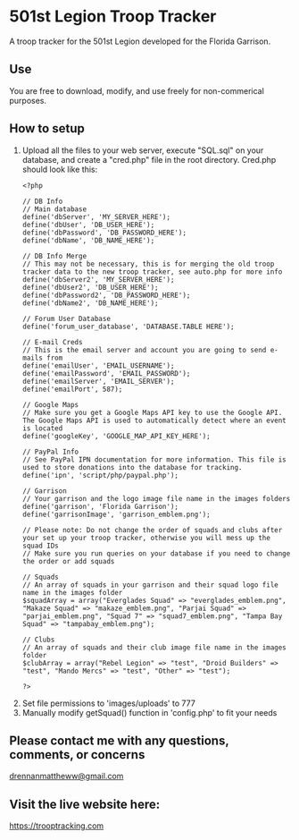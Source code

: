 # 501st Legion Troop Tracker
A troop tracker for the 501st Legion developed for the Florida Garrison.

## Use
You are free to download, modify, and use freely for non-commerical purposes.

## How to setup

<ol>
<li>Upload all the files to your web server, execute "SQL.sql" on your database, and create a "cred.php" file in the root directory. Cred.php should look like this:</li>
 
```
<?php

// DB Info
// Main database
define('dbServer', 'MY_SERVER_HERE');
define('dbUser', 'DB_USER_HERE');
define('dbPassword', 'DB_PASSWORD_HERE');
define('dbName', 'DB_NAME_HERE');

// DB Info Merge
// This may not be necessary, this is for merging the old troop tracker data to the new troop tracker, see auto.php for more info
define('dbServer2', 'MY_SERVER_HERE');
define('dbUser2', 'DB_USER_HERE');
define('dbPassword2', 'DB_PASSWORD_HERE');
define('dbName2', 'DB_NAME_HERE');

// Forum User Database
define('forum_user_database', 'DATABASE.TABLE HERE');

// E-mail Creds
// This is the email server and account you are going to send e-mails from
define('emailUser', 'EMAIL_USERNAME');
define('emailPassword', 'EMAIL_PASSWORD');
define('emailServer', 'EMAIL_SERVER');
define('emailPort', 587);

// Google Maps
// Make sure you get a Google Maps API key to use the Google API. The Google Maps API is used to automatically detect where an event is located
define('googleKey', 'GOOGLE_MAP_API_KEY_HERE');

// PayPal Info
// See PayPal IPN documentation for more information. This file is used to store donations into the database for tracking.
define('ipn', 'script/php/paypal.php');

// Garrison
// Your garrison and the logo image file name in the images folders
define('garrison', 'Florida Garrison');
define('garrisonImage', 'garrison_emblem.png');

// Please note: Do not change the order of squads and clubs after your set up your troop tracker, otherwise you will mess up the squad IDs
// Make sure you run queries on your database if you need to change the order or add squads

// Squads
// An array of squads in your garrison and their squad logo file name in the images folder
$squadArray = array("Everglades Squad" => "everglades_emblem.png", "Makaze Squad" => "makaze_emblem.png", "Parjai Squad" => "parjai_emblem.png", "Squad 7" => "squad7_emblem.png", "Tampa Bay Squad" => "tampabay_emblem.png");

// Clubs
// An array of squads and their club image file name in the images folder
$clubArray = array("Rebel Legion" => "test", "Droid Builders" => "test", "Mando Mercs" => "test", "Other" => "test");

?>
```

<li>Set file permissions to 'images/uploads' to 777</li>
<li>Manually modify getSquad() function in 'config.php' to fit your needs</li>
</ol>


## Please contact me with any questions, comments, or concerns
drennanmattheww@gmail.com

## Visit the live website here:
https://trooptracking.com
